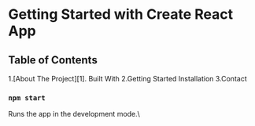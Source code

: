 # Getting Started with Create React App



## Table of Contents

1.[About The Project][1].
 Built With
2.Getting Started
 Installation
3.Contact

### `npm start`

Runs the app in the development mode.\

